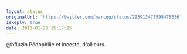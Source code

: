```yaml
---
layout: status
originalUrl: 'https://twitter.com/marcgg/status/295913477598478336'
isReply: true
date: 2013-01-28 15:17:25
---
```


@bfluzin Pédophilie et inceste, d'ailleurs.
